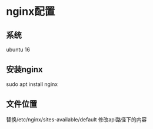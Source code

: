 # nginx配置
## 系统
ubuntu 16
## 安装nginx
sudo apt install nginx
## 文件位置
替换/etc/nginx/sites-available/default
修改api路径下的内容
